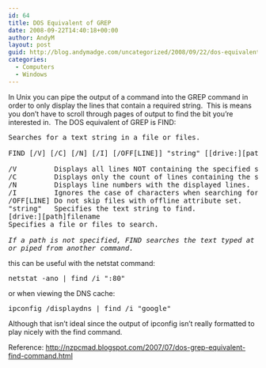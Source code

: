 ```yaml
---
id: 64
title: DOS Equivalent of GREP
date: 2008-09-22T14:40:18+00:00
author: AndyM
layout: post
guid: http://blog.andymadge.com/uncategorized/2008/09/22/dos-equivalent-to-grep/
categories:
  - Computers
  - Windows
---
```

In Unix you can pipe the output of a command into the GREP command in order to only display the lines that contain a required string.  This is means you don&#8217;t have to scroll through pages of output to find the bit you&#8217;re interested in.  The DOS equivalent of GREP is FIND:

<pre>Searches for a text string in a file or files.

FIND [/V] [/C] [/N] [/I] [/OFF[LINE]] "string" [[drive:][path]filename[ ...]]

/V         Displays all lines NOT containing the specified string.
/C         Displays only the count of lines containing the string.
/N         Displays line numbers with the displayed lines.
/I         Ignores the case of characters when searching for the string.
/OFF[LINE] Do not skip files with offline attribute set.
"string"   Specifies the text string to find.
[drive:][path]filename
Specifies a file or files to search.

<em>If a path is not specified, FIND searches the text typed at the prompt
or piped from another command.</em></pre>

this can be useful with the netstat command:

<pre>netstat -ano | find /i ":80"</pre>

or when viewing the DNS cache:

<pre>ipconfig /displaydns | find /i "google"</pre>

Although that isn&#8217;t ideal since the output of ipconfig isn&#8217;t really formatted to play nicely with the find command.

Reference: <http://nzpcmad.blogspot.com/2007/07/dos-grep-equivalent-find-command.html>
